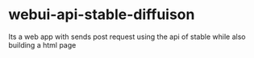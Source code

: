 # webui-api-stable-diffuison
 Its a web app with sends post request using the api of stable while also building a html page
